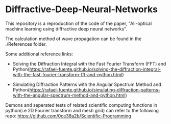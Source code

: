 # Diffractive-Deep-Neural-Networks
This repository is a reproduction of the code of the paper, "All-optical machine learning using diffractive deep neural networks".

The calculation method of wave propagation can be found in the ./References folder.  

Some additional reference links:
- Solving the Diffraction Integral with the Fast Fourier Transform (FFT) and Python(https://rafael-fuente.github.io/solving-the-diffraction-integral-with-the-fast-fourier-transform-fft-and-python.html)

- Simulating Diffraction Patterns with the Angular Spectrum Method and Python(https://rafael-fuente.github.io/simulating-diffraction-patterns-with-the-angular-spectrum-method-and-python.html)


Demons and seperated tests of related scientific computing functions in python(i.e 2D Fourier transform and mesh grid) can refer to the following repo:
https://github.com/0ce38a2b/Scientific-Programming
